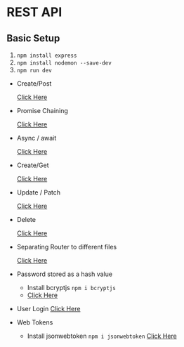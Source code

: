 # REST API

## Basic Setup

1. `npm install express`
1. `npm install nodemon --save-dev`
1. `npm run dev`

- Create/Post

  [Click Here](https://github.com/hamsahmedansari/complete-nodejs-express-mongodb/tree/31d3426b2bf41ff0c8ed8e52f81b23d0170e5960)

- Promise Chaining

  [Click Here](https://github.com/hamsahmedansari/complete-nodejs-express-mongodb/tree/790d17b14c841d1ceb33d8dc2bf45c74b058125a)

- Async / await

  [Click Here](https://github.com/hamsahmedansari/complete-nodejs-express-mongodb/tree/36b5b0073a4130d13db0739451e93bb30d8b8589)

- Create/Get

  [Click Here](https://github.com/hamsahmedansari/complete-nodejs-express-mongodb/tree/9cdca961952dfc863d5eb796112938aa86a5b02e)

- Update / Patch

  [Click Here](https://github.com/hamsahmedansari/complete-nodejs-express-mongodb/tree/1b8bf606ba9ebb775837830b4e475b33fdff3017)

- Delete

  [Click Here](https://github.com/hamsahmedansari/complete-nodejs-express-mongodb/tree/a5b7152f74b00ea3d1af0c154c073d76b0d4b28c)

- Separating Router to different files

  [Click Here](https://github.com/hamsahmedansari/complete-nodejs-express-mongodb/tree/534565b93e207db09143996897292c14f04dc664)

- Password stored as a hash value
  - Install bcryptjs `npm i bcryptjs`
  - [Click Here](https://github.com/hamsahmedansari/complete-nodejs-express-mongodb/tree/113871c6d759c64295a85211c461f6029bd66f4b)
- User Login
  [Click Here](https://github.com/hamsahmedansari/complete-nodejs-express-mongodb/tree/f7c7cc716414475e9bda1880d46a2075ba53bf8b)
- Web Tokens
  - Install jsonwebtoken `npm i jsonwebtoken`
    [Click Here]()
